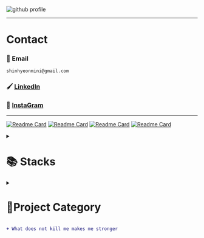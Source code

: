 ![github profile](https://user-images.githubusercontent.com/77220824/190882822-91ab89a3-400c-4a53-81e8-84573c2c9169.png)

---

# Contact

### 📧 Email 
   ``` text
   shinhyeonmini@gmail.com 
   ```
### 🖌️ [LinkedIn](https://www.linkedin.com/in/shinmini)
### 📮 [InstaGram](https://www.instagram.com/shin__mini)
<!-- ### 📃 [Resume](https://docs.google.com/document/d/1G0RCOXg1JHimk4klJ4GsxbxgjNcggG3Y/edit)
 -->
---

   [![Readme Card](https://github-readme-stats.vercel.app/api/pin/?username=ShinMini&show_icons=true&theme=radical&repo=DEV-CONFIG-FOR-WINDOW)](https://github.com/ShinMini/DEV-CONFIG-FOR-WINDOW.git)
   [![Readme Card](https://github-readme-stats.vercel.app/api/pin/?username=ShinMini&show_icons=true&theme=radical&repo=Chart-React)](https://github.com/ShinMini/Chart-React)
   [![Readme Card](https://github-readme-stats.vercel.app/api/pin/?username=ShinMini&show_icons=true&theme=radical&repo=ML-Health-Care-App)](https://github.com/ShinMini/ML-Health-Care-App)
   [![Readme Card](https://github-readme-stats.vercel.app/api/pin/?username=ShinMini&show_icons=true&theme=radical&repo=Rise-And-Ride)](https://github.com/ShinMini/Rise-And-Ride)
   
<details>
   <summary><h1> 📚 Stacks</h1></summary>
<div align=center> 
  <img src="https://img.shields.io/badge/java-007396?style=for-the-badge&logo=java&logoColor=white"> 
  <img src="https://img.shields.io/badge/c++-00599C?style=for-the-badge&logo=c%2B%2B&logoColor=white">
  <img src="https://img.shields.io/badge/python-3776AB?style=for-the-badge&logo=python&logoColor=white"> 
  <br>
  
   <img src="https://img.shields.io/badge/react-%2320232a.svg?style=for-the-badge&logo=react&logoColor=%2361DAFB">
   <img src="https://img.shields.io/badge/react_native-%2320232a.svg?style=for-the-badge&logo=react&logoColor=%2361DAFB" >
   <img src="https://img.shields.io/badge/expo-1C1E24?style=for-the-badge&logo=expo&logoColor=#D04A37" >
   <img src="https://img.shields.io/badge/-GraphQL-E10098?style=for-the-badge&logo=graphql&logoColor=white" >
   <img src="https://img.shields.io/badge/typescript-%23007ACC.svg?style=for-the-badge&logo=typescript&logoColor=white" >
   <img src="https://img.shields.io/badge/python-%23007ACC.svg?style=for-the-badge&logo=python&logoColor=white" >
   <img src="https://img.shields.io/badge/openai-%2320232a.svg?style=for-the-badge&logo=openai&logoColor=%2361DAFB">
   <img src="https://img.shields.io/badge/tensorflow-%2320232a.svg?style=for-the-badge&logo=tensorflow&logoColor=%A361DA">
   <img src="https://img.shields.io/badge/node.js-339933?style=for-the-badge&logo=Node.js&logoColor=white">

  <br>
  
  <img src="https://img.shields.io/badge/oracle-F80000?style=for-the-badge&logo=oracle&logoColor=white"> 
  <img src="https://img.shields.io/badge/mysql-4479A1?style=for-the-badge&logo=mysql&logoColor=white"> 
  <img src="https://img.shields.io/badge/postgre-003575?style=for-the-badge&logo=postgre&logoColor=white"> 
  <img src="https://img.shields.io/badge/mongoDB-47A248?style=for-the-badge&logo=MongoDB&logoColor=white">
  <img src="https://img.shields.io/badge/firebase-FFCA28?style=for-the-badge&logo=firebase&logoColor=white">
  <br>

  <img src="https://img.shields.io/badge/spring-6DB33F?style=for-the-badge&logo=spring&logoColor=white"> 
  <img src="https://img.shields.io/badge/express-000000?style=for-the-badge&logo=express&logoColor=white">
  <img src="https://img.shields.io/badge/django-092E20?style=for-the-badge&logo=django&logoColor=white">
  <img src="https://img.shields.io/badge/flask-000000?style=for-the-badge&logo=flask&logoColor=white">
  
  <img src="https://img.shields.io/badge/tailwindcss-5972E3?style=for-the-badge&logo=tailwindcss&logoColor=white">
  <br>

  <img src="https://img.shields.io/badge/linux-FCC624?style=for-the-badge&logo=linux&logoColor=black"> 
  <img src="https://img.shields.io/badge/amazonaws-232F3E?style=for-the-badge&logo=amazonaws&logoColor=white"> 
  <img src="https://img.shields.io/badge/apache tomcat-F8DC75?style=for-the-badge&logo=apachetomcat&logoColor=white">
  <br>
  
  <img src="https://img.shields.io/badge/github-181717?style=for-the-badge&logo=github&logoColor=white">
  <img src="https://img.shields.io/badge/git-F05032?style=for-the-badge&logo=git&logoColor=white">
  <img src="https://img.shields.io/badge/fontawesome-339AF0?style=for-the-badge&logo=fontawesome&logoColor=white">
  <br>
</div>
</details>

<details>
   <summary><h1>🚀Project Category</h1></summary>

   <img style="width: 100%;" src="https://github-profile-summary-cards.vercel.app/api/cards/profile-details?username=ShinMini&theme=vue">

   <details>
     <summary>🖱️ React Native</summary>

      - [ML-Health-Care-App](https://github.com/ShinMini/ML-Health-Care-App)
      - [Rise-And-Ride](https://github.com/ShinMini/Rise-And-Ride)
      - [Do-it-clone](https://github.com/ShinMini/RN-Do-It)
      - [RNN-TS-Template](https://github.com/ShinMini/RNN-TS-Template)
      - [RN-Reanimated-Template](RN-Reanimation2-Template)

   </details>

   <details>   
      <summary>🌐React</summary>
      - [Chart-React](https://github.com/ShinMini/Chart-React)
      - [Tailwind-React-with-jest](https://github.com/ShinMini/tailwind-react)

   </details>

   <details>
      <summary>🤖Python</summary>

      <img src="https://img.shields.io/badge/mysql-#4479A1?style=for-the-badge&logo=git&logoColor=white">
      - [SP500-주가-분석-분석-모델-"S&P 500 Chart Analysis"](https://github.com/ShinMini/SPA-Securities-Price-Analysis)


     <img src="https://img.shields.io/badge/flask-000000?style=for-the-badge&logo=flask&logoColor=white">
    - [Club-Management-App](https://github.com/ShinMini/Club-Management)

   </details>

   <details>
      <summary>☕️ JAVA</summary>

     <img src="https://img.shields.io/badge/spring-6DB33F?style=for-the-badge&logo=spring&logoColor=white"> 

    - [Login-Component](https://github.com/ShinMini/xehub)
    - [Cafe-Manager](https://github.com/ShinMini/Cafe-Manager)
    - [Pokemon-Book](https://github.com/ShinMini/pokemon-book)
    - [Dept-Management-App](https://github.com/ShinMini/Dept-Management)

   </details>

   <details>
      <summary>🅲 C/C++</summary>
      
  <img src="https://img.shields.io/badge/c++-00599C?style=for-the-badge&logo=c%2B%2B&logoColor=white">

    - [Library-Management-App](https://github.com/ShinMini/cpp_library_calculator)
    - [Algorithm](https://github.com/ShinMini/Algorithm)
   </details>

      <details>
      <summary>🖋️ Digging Collection</summary>

    - [JAVA](https://github.com/ShinMini/JAVA-SAB-JIL)
    - [JAVA-Spring](https://github.com/ShinMini/Java-Spring-SAB-JIL)
    - [Spring-Web](https://github.com/ShinMini/Spring-Web-SAB-JIL)
    - [Kotlin-Android](https://github.com/ShinMini/Kotlin-Android)
    - [JavaScript](https://github.com/ShinMini/JS-SAB-JIL)
    - [React-Router](https://github.com/ShinMini/React-Router-SAB-JIL)
    - [JS-Express](https://github.com/ShinMini/Express-SAB-JIL)
    - [WebPack](https://github.com/ShinMini/webpack-SAB-JIL)
    - [FireBase](https://github.com/ShinMini/firebase-SAB-JIL)
   </details>
</details>

```diff
+ What does not kill me makes me stronger
```
